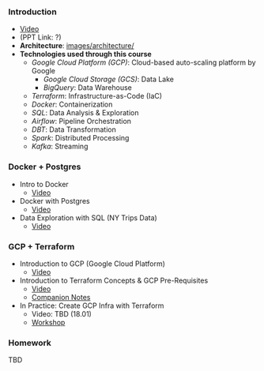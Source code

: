 ### Introduction
* [Video](https://www.youtube.com/watch?v=bkJZDmreIpA&list=PL3MmuxUbc_hJed7dXYoJw8DoCuVHhGEQb&index=1)
* (PPT Link: ?)
* **Architecture**: [images/architecture/](../images/architecture/arch_1.jpg)
* **Technologies used through this course**
  * *Google Cloud Platform (GCP)*: Cloud-based auto-scaling platform by Google
    * *Google Cloud Storage (GCS)*: Data Lake
    * *BigQuery*: Data Warehouse
  * *Terraform*: Infrastructure-as-Code (IaC)
  * *Docker*: Containerization
  * *SQL*: Data Analysis & Exploration
  * *Airflow*: Pipeline Orchestration
  * *DBT*: Data Transformation
  * *Spark*: Distributed Processing
  * *Kafka*: Streaming


### Docker + Postgres
* Intro to Docker
  * [Video](https://www.youtube.com/watch?v=EYNwNlOrpr0&list=PL3MmuxUbc_hJed7dXYoJw8DoCuVHhGEQb&index=3)
* Docker with Postgres
  * [Video](https://www.youtube.com/watch?v=2JM-ziJt0WI&list=PL3MmuxUbc_hJed7dXYoJw8DoCuVHhGEQb&index=4)
* Data Exploration with SQL (NY Trips Data)
  * [Video](https://www.youtube.com/watch?v=hCAIVe9N0ow&list=PL3MmuxUbc_hJed7dXYoJw8DoCuVHhGEQb&index=5)


### GCP + Terraform
* Introduction to GCP (Google Cloud Platform)
  * [Video](https://www.youtube.com/watch?v=18jIzE41fJ4&list=PL3MmuxUbc_hJed7dXYoJw8DoCuVHhGEQb&index=2)
* Introduction to Terraform Concepts & GCP Pre-Requisites
  * [Video](https://www.youtube.com/watch?v=Hajwnmj0xfQ&list=PL3MmuxUbc_hJed7dXYoJw8DoCuVHhGEQb&index=6)
  * [Companion Notes](1_terraform_gcp)
* In Practice: Create GCP Infra with Terraform
  * Video: TBD (18.01)
  * [Workshop](1_terraform_gcp/terraform)


### Homework
TBD
